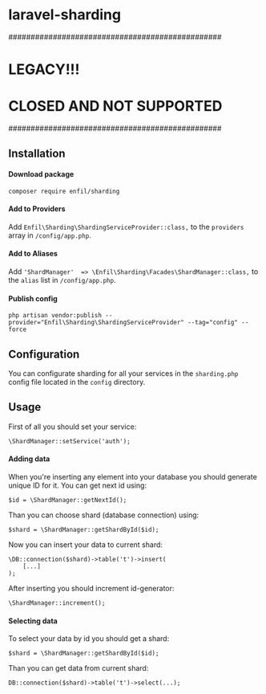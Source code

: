 # laravel-sharding

################################################
#                **LEGACY!!!**                 #
#           CLOSED AND NOT SUPPORTED           #
################################################

## Installation

#### Download package  
`composer require enfil/sharding`

#### Add to Providers 
Add `Enfil\Sharding\ShardingServiceProvider::class,` to the `providers` array in `/config/app.php`.

#### Add to Aliases
Add `'ShardManager'  => \Enfil\Sharding\Facades\ShardManager::class,` to the `alias` list in `/config/app.php`.

#### Publish config
`php artisan vendor:publish --provider="Enfil\Sharding\ShardingServiceProvider" --tag="config" --force`

## Configuration

You can configurate sharding for all your services in the `sharding.php` config file located in the `config` directory.

## Usage

First of all you should set your service:

`\ShardManager::setService('auth');`

#### Adding data
When you're inserting any element into your database you should generate unique ID for it.
You can get next id using:

`$id = \ShardManager::getNextId();`

Than you can choose shard (database connection) using:

`$shard = \ShardManager::getShardById($id);`

Now you can insert your data to current shard:

```
\DB::connection($shard)->table('t')->insert(
    [...]
);
```

After inserting you should increment id-generator:

`\ShardManager::increment();`

#### Selecting data
To select your data by id you should get a shard:

`$shard = \ShardManager::getShardById($id);`

Than you can get data from current shard:

`DB::connection($shard)->table('t')->select(...);`
